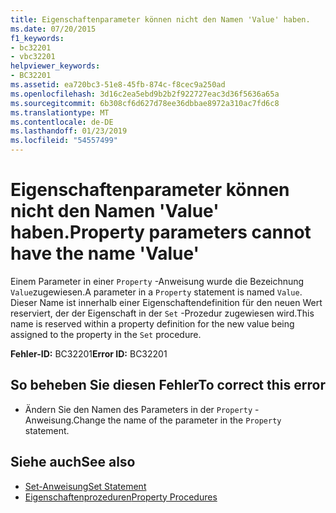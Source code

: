 ```yaml
---
title: Eigenschaftenparameter können nicht den Namen 'Value' haben.
ms.date: 07/20/2015
f1_keywords:
- bc32201
- vbc32201
helpviewer_keywords:
- BC32201
ms.assetid: ea720bc3-51e8-45fb-874c-f8cec9a250ad
ms.openlocfilehash: 3d16c2ea5ebd9b2b2f922727eac3d36f5636a65a
ms.sourcegitcommit: 6b308cf6d627d78ee36dbbae8972a310ac7fd6c8
ms.translationtype: MT
ms.contentlocale: de-DE
ms.lasthandoff: 01/23/2019
ms.locfileid: "54557499"
---
```

# <a name="property-parameters-cannot-have-the-name-value"></a><span data-ttu-id="67855-102">Eigenschaftenparameter können nicht den Namen 'Value' haben.</span><span class="sxs-lookup"><span data-stu-id="67855-102">Property parameters cannot have the name 'Value'</span></span>
<span data-ttu-id="67855-103">Einem Parameter in einer `Property` -Anweisung wurde die Bezeichnung `Value`zugewiesen.</span><span class="sxs-lookup"><span data-stu-id="67855-103">A parameter in a `Property` statement is named `Value`.</span></span> <span data-ttu-id="67855-104">Dieser Name ist innerhalb einer Eigenschaftendefinition für den neuen Wert reserviert, der der Eigenschaft in der `Set` -Prozedur zugewiesen wird.</span><span class="sxs-lookup"><span data-stu-id="67855-104">This name is reserved within a property definition for the new value being assigned to the property in the `Set` procedure.</span></span>  
  
 <span data-ttu-id="67855-105">**Fehler-ID:** BC32201</span><span class="sxs-lookup"><span data-stu-id="67855-105">**Error ID:** BC32201</span></span>  
  
## <a name="to-correct-this-error"></a><span data-ttu-id="67855-106">So beheben Sie diesen Fehler</span><span class="sxs-lookup"><span data-stu-id="67855-106">To correct this error</span></span>  
  
-   <span data-ttu-id="67855-107">Ändern Sie den Namen des Parameters in der `Property` -Anweisung.</span><span class="sxs-lookup"><span data-stu-id="67855-107">Change the name of the parameter in the `Property` statement.</span></span>  
  
## <a name="see-also"></a><span data-ttu-id="67855-108">Siehe auch</span><span class="sxs-lookup"><span data-stu-id="67855-108">See also</span></span>
- [<span data-ttu-id="67855-109">Set-Anweisung</span><span class="sxs-lookup"><span data-stu-id="67855-109">Set Statement</span></span>](../../visual-basic/language-reference/statements/set-statement.md)
- [<span data-ttu-id="67855-110">Eigenschaftenprozeduren</span><span class="sxs-lookup"><span data-stu-id="67855-110">Property Procedures</span></span>](../../visual-basic/programming-guide/language-features/procedures/property-procedures.md)
